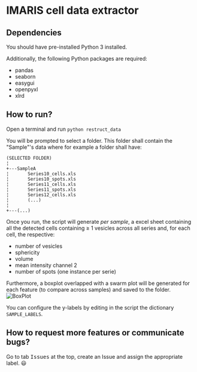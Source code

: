 # IMARIS cell data extractor

## Dependencies

You should have pre-installed Python 3 installed.

Additionally, the following Python packages are required:
- pandas
- seaborn
- easygui 
- openpyxl
- xlrd

## How to run?

Open a terminal and run
`python restruct_data`

You will be prompted to select a folder. This folder shall contain the "Sample"'s data where for example a folder shall have:
```
(SELECTED FOLDER)
¦   
+---SampleA
¦       Series10_cells.xls
¦       Series10_spots.xls
¦       Series11_cells.xls
¦       Series11_spots.xls
¦       Series12_cells.xls
¦       (...)
¦       
+---(...)
```

Once you run, the script will generate _per sample_, a excel sheet containing all the detected cells containing ≥ 1 vesicles across all series and, for each cell, the respective:
- number of vesicles
- sphericity
- volume
- mean intensity channel 2
- number of spots (one instance per serie)

Furthermore, a boxplot overlapped with a swarm plot will be generated for each feature (to compare across samples) and saved to the folder.
![BoxPlot](https://user-images.githubusercontent.com/26262402/67725215-7b198400-f9d9-11e9-8bc5-7de20af7ff83.png)

You can configure the y-labels by editing in the script the dictionary `SAMPLE_LABELS`.

## How to request more features or communicate bugs?

Go to tab <kbd>Issues</kbd> at the top, create an Issue and assign the appropriate label. :smiley:
